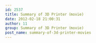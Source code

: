 ```yaml
---
id: 2537
title: Summary of 3D Printer（movie)
date: 2012-02-18 21:00:31
author: 11
group: Summary of 3D Printer（movie)
post_name: summary-of-3d-printer-movies
---
```


